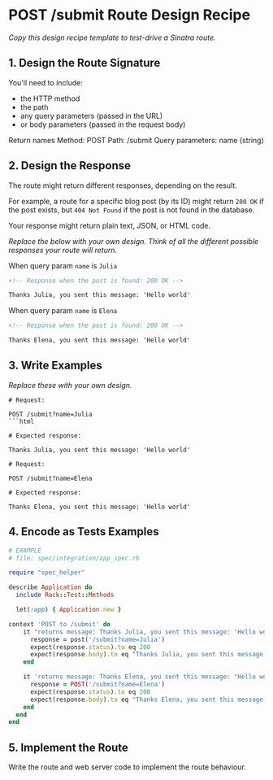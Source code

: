 # POST /submit Route Design Recipe

_Copy this design recipe template to test-drive a Sinatra route._

## 1. Design the Route Signature

You'll need to include:
  * the HTTP method
  * the path
  * any query parameters (passed in the URL)
  * or body parameters (passed in the request body)

Return names
Method: POST
Path: /submit
Query parameters: 
  name (string)


## 2. Design the Response

The route might return different responses, depending on the result.

For example, a route for a specific blog post (by its ID) might return `200 OK` if the post exists, but `404 Not Found` if the post is not found in the database.

Your response might return plain text, JSON, or HTML code. 

_Replace the below with your own design. Think of all the different possible responses your route will return._

When query param `name` is `Julia`
```html
<!-- Response when the post is found: 200 OK -->

Thanks Julia, you sent this message: 'Hello world'
```

When query param `name` is `Elena`
```html
<!-- Response when the post is found: 200 OK -->

Thanks Elena, you sent this message: 'Hello world'
```

## 3. Write Examples

_Replace these with your own design._

```
# Request:

POST /submit?name=Julia
```html

# Expected response:

Thanks Julia, you sent this message: 'Hello world'

```

```
# Request:

POST /submit?name=Elena

# Expected response:

Thanks Elena, you sent this message: 'Hello world'

```

## 4. Encode as Tests Examples

```ruby
# EXAMPLE
# file: spec/integration/app_spec.rb

require "spec_helper"

describe Application do
  include Rack::Test::Methods

  let(:app) { Application.new }

context 'POST to /submit' do
    it "returns message: Thanks Julia, you sent this message: 'Hello world'" do
      response = post('/submit?name=Julia')
      expect(response.status).to eq 200
      expect(response.body).to eq "Thanks Julia, you sent this message: 'Hello world'"
    end

    it 'returns message: Thanks Elena, you sent this message: "Hello world"' do
      response = POST('/submit?name=Elena')
      expect(response.status).to eq 200
      expect(response.body).to eq "Thanks Elena, you sent this message: 'Hello world'"
    end
  end
end
```

## 5. Implement the Route

Write the route and web server code to implement the route behaviour.